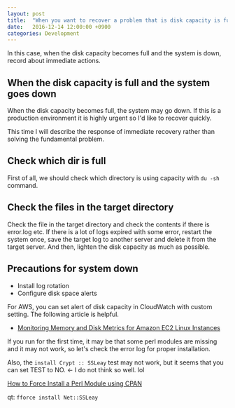 ```yaml
---
layout: post
title:  "When you want to recover a problem that is disk capacity is full."
date:   2016-12-14 12:00:00 +0900
categories: Development
---
```


In this case,
when the disk capacity becomes full and the system is down, record about immediate actions.

## When the disk capacity is full and the system goes down

When the disk capacity becomes full, the system may go down.
If this is a production environment it is highly urgent so I'd like to recover quickly.

This time I will describe the response of immediate recovery
rather than solving the fundamental problem.

## Check which dir is full

First of all, we should check which directory is using capacity with `du -sh` command.

## Check the files in the target directory

Check the file in the target directory and check the contents if there is error.log etc.
If there is a lot of logs expired with some error,
restart the system once,
save the target log to another server and delete it from the target server.
And then, lighten the disk capacity as much as possible.

## Precautions for system down

- Install log rotation
- Configure disk space alerts

For AWS, you can set alert of disk capacity in CloudWatch with custom setting.
The following article is helpful.

- [Monitoring Memory and Disk Metrics for Amazon EC2 Linux Instances](http://docs.aws.amazon.com/AWSEC2/latest/UserGuide/mon-scripts.html)

If you run for the first time,
it may be that some perl modules are missing and it may not work,
so let's check the error log for proper installation.

Also, the `install Crypt :: SSLeay` test may not work,
but it seems that you can set TEST to NO. ←
I do not think so well. lol

[How to Force Install a Perl Module using CPAN](http://www.thegeekstuff.com/2013/06/cpan-force-install-perl-module)

qt: `fforce install Net::SSLeay`